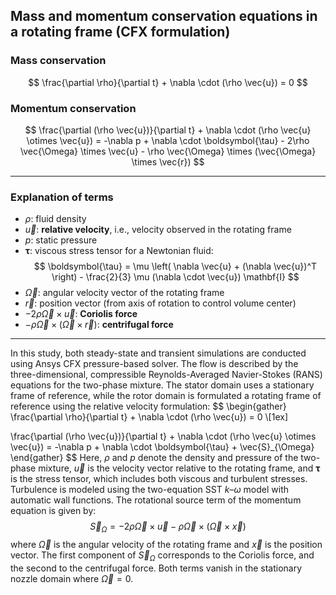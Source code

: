 ## Mass and momentum conservation equations in a rotating frame (CFX formulation)

### Mass conservation
$$
\frac{\partial \rho}{\partial t} + \nabla \cdot (\rho \vec{u}) = 0
$$

### Momentum conservation
$$
\frac{\partial (\rho \vec{u})}{\partial t} + \nabla \cdot (\rho \vec{u} \otimes \vec{u}) = -\nabla p + \nabla \cdot \boldsymbol{\tau} - 2\rho \vec{\Omega} \times \vec{u} - \rho \vec{\Omega} \times (\vec{\Omega} \times \vec{r})
$$

---

### Explanation of terms

- $\rho$: fluid density  
- $\vec{u}$: **relative velocity**, i.e., velocity observed in the rotating frame  
- $p$: static pressure  
- $\boldsymbol{\tau}$: viscous stress tensor for a Newtonian fluid:
  $$
  \boldsymbol{\tau} = \mu \left( \nabla \vec{u} + (\nabla \vec{u})^T \right) - \frac{2}{3} \mu (\nabla \cdot \vec{u}) \mathbf{I}
  $$
- $\vec{\Omega}$: angular velocity vector of the rotating frame  
- $\vec{r}$: position vector (from axis of rotation to control volume center)  
- $-2\rho \vec{\Omega} \times \vec{u}$: **Coriolis force**  
- $-\rho \vec{\Omega} \times (\vec{\Omega} \times \vec{r})$: **centrifugal force**

---

In this study, both steady-state and transient simulations are conducted using Ansys CFX pressure-based solver. The flow is described by the three-dimensional, compressible Reynolds-Averaged Navier-Stokes (RANS) equations for the two-phase mixture. The stator domain uses a stationary frame of reference, while the rotor domain is formulated a rotating frame of reference using the relative velocity formulation:
$$
\begin{gather}
\frac{\partial \rho}{\partial t} + \nabla \cdot (\rho \vec{u}) = 0 \\[1ex]

\frac{\partial (\rho \vec{u})}{\partial t} + \nabla \cdot (\rho \vec{u} \otimes \vec{u}) = -\nabla p + \nabla \cdot \boldsymbol{\tau} + \vec{S}_{\Omega}
\end{gather}
$$
Here, $\rho$ and $p$ denote the density and pressure of the two-phase mixture, $\vec{u}$ is the velocity vector relative to the rotating frame, and $\boldsymbol{\tau}$ is the stress tensor, which includes both viscous and turbulent stresses. Turbulence is modeled using the two-equation SST $k$–$\omega$ model with automatic wall functions. The rotational source term of the momentum equation is given by:
$$
\vec{S}_{\Omega} = -2\rho \vec{\Omega} \times \vec{u} - \rho \vec{\Omega} \times (\vec{\Omega} \times \vec{x})
$$
where $\vec{\Omega}$ is the angular velocity of the rotating frame and $\vec{x}$ is the position vector. The first component of $\vec{S}_{\Omega}$ corresponds to the Coriolis force, and the second to the centrifugal force. Both terms vanish in the stationary nozzle domain where $\vec{\Omega} = 0$.


